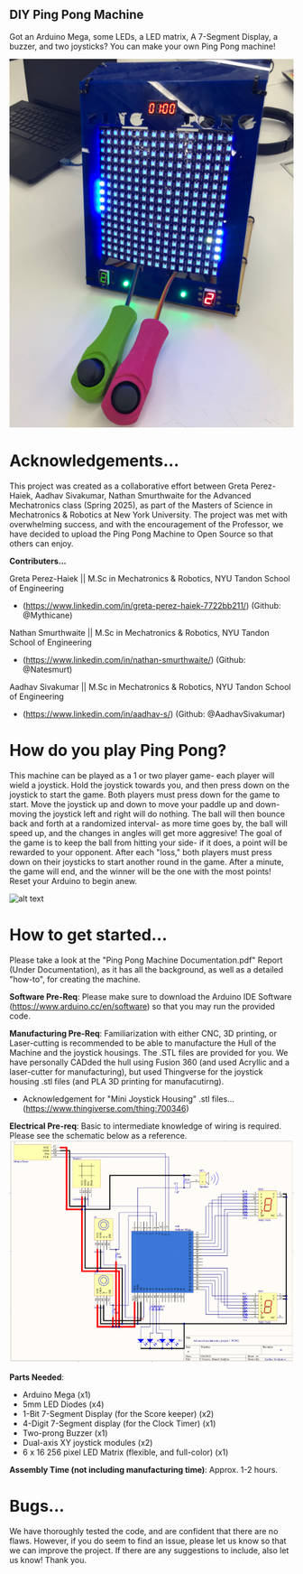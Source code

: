 ## DIY Ping Pong Machine
 Got an Arduino Mega, some LEDs, a LED matrix, A 7-Segment Display, a buzzer, and two joysticks? You can make your own Ping Pong machine!

![alt text](pingpongmachine.png)

# Acknowledgements...
 This project was created as a collaborative effort between Greta Perez-Haiek, Aadhav Sivakumar, Nathan Smurthwaite for the Advanced Mechatronics
 class (Spring 2025), as part of the Masters of Science in Mechatronics & Robotics at New York University. The project was met with overwhelming success, and with the encouragement of the Professor, we have decided to upload the Ping Pong Machine to Open Source so that others can enjoy.

**Contributers...**

Greta Perez-Haiek || M.Sc in Mechatronics & Robotics, NYU Tandon School of Engineering
- (https://www.linkedin.com/in/greta-perez-haiek-7722bb211/) (Github: @Mythicane)

Nathan Smurthwaite || M.Sc in Mechatronics & Robotics, NYU Tandon School of Engineering
- (https://www.linkedin.com/in/nathan-smurthwaite/) (Github: @Natesmurt)

Aadhav Sivakumar || M.Sc in Mechatronics & Robotics, NYU Tandon School of Engineering
- (https://www.linkedin.com/in/aadhav-s/) (Github: @AadhavSivakumar)

# How do you play Ping Pong?
 This machine can be played as a 1 or two player game- each player will wield a joystick. Hold the joystick towards you, and then press down on the joystick to start the game. Both players must press down for the game to start. Move the joystick up and down to move your paddle up and down- moving the joystick left and right will do nothing. The ball will then bounce back and forth at a randomized interval- as more time goes by, the ball will speed up, and the changes in angles will get more aggresive! The goal of the game is to keep the ball from hitting your side- if it does, a point will be rewarded to your opponent. After each "loss," both players must press down on their joysticks to start another round in the game. After a minute, the game will end, and the winner will be the one with the most points! Reset your Arduino to begin anew. 

![alt text](pingponggif.gif)

# How to get started...
 Please take a look at the "Ping Pong Machine Documentation.pdf" Report (Under Documentation), as it has all the background, as well as a detailed "how-to", for creating the machine.

 **Software Pre-Req**: Please make sure to download the Arduino IDE Software (https://www.arduino.cc/en/software) so that you may run the provided code.

 **Manufacturing Pre-Req**: Familiarization with either CNC, 3D printing, or Laser-cutting is recommended to be able to manufacture the Hull of the Machine and the joystick housings. The .STL files are provided for you. We have personally CADded the hull using Fusion 360 (and used Acryllic and a laser-cutter for manufacturing), but used Thingverse for the joystick housing .stl files (and PLA 3D printing for manufacutirng).

- Acknowledgement for "Mini Joystick Housing" .stl files... (https://www.thingiverse.com/thing:700346)

 **Electrical Pre-req**: Basic to intermediate knowledge of wiring is required. Please see the schematic below as a reference.
![alt text](schematic.png)

 **Parts Needed**: 
 - Arduino Mega (x1)
 - 5mm LED Diodes (x4)
 - 1-Bit 7-Segment Display (for the Score keeper) (x2)
 - 4-Digit 7-Segment display (for the Clock Timer) (x1)
 - Two-prong Buzzer (x1)
 - Dual-axis XY joystick modules (x2)
 - 6 x 16 256 pixel LED Matrix (flexible, and full-color) (x1)

 **Assembly Time (not including manufacturing time)**: Approx. 1-2 hours. 

# Bugs...
 We have thoroughly tested the code, and are confident that there are no flaws. However, if you do seem to find an issue, please let us know so that we can improve
the project. If there are any suggestions to include, also let us know! Thank you.
